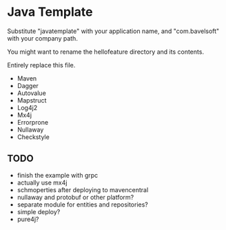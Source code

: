# Java Template

Substitute "javatemplate" with your application name, and "com.bavelsoft" with your company path.

You might want to rename the hellofeature directory and its contents.

Entirely replace this file.

* Maven
* Dagger
* Autovalue
* Mapstruct
* Log4j2
* Mx4j
* Errorprone
* Nullaway
* Checkstyle

## TODO

* finish the example with grpc
* actually use mx4j
* schmoperties after deploying to mavencentral
* nullaway and protobuf or other platform?
* separate module for entities and repositories?
* simple deploy?
* pure4j?
